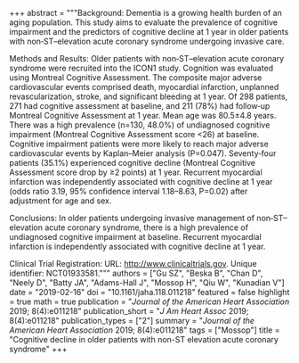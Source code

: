 +++
abstract = """Background: Dementia is a growing health burden of an aging population. This study aims to evaluate the prevalence of cognitive impairment and the predictors of cognitive decline at 1 year in older patients with non‐ST–elevation acute coronary syndrome undergoing invasive care.

Methods and Results: Older patients with non‐ST–elevation acute coronary syndrome were recruited into the ICON1 study. Cognition was evaluated using Montreal Cognitive Assessment. The composite major adverse cardiovascular events comprised death, myocardial infarction, unplanned revascularization, stroke, and significant bleeding at 1 year. Of 298 patients, 271 had cognitive assessment at baseline, and 211 (78%) had follow‐up Montreal Cognitive Assessment at 1 year. Mean age was 80.5±4.8 years. There was a high prevalence (n=130, 48.0%) of undiagnosed cognitive impairment (Montreal Cognitive Assessment score <26) at baseline. Cognitive impairment patients were more likely to reach major adverse cardiovascular events by Kaplan–Meier analysis (P=0.047). Seventy‐four patients (35.1%) experienced cognitive decline (Montreal Cognitive Assessment score drop by ≥2 points) at 1 year. Recurrent myocardial infarction was independently associated with cognitive decline at 1 year (odds ratio 3.19, 95% confidence interval 1.18–8.63, P=0.02) after adjustment for age and sex.

Conclusions: In older patients undergoing invasive management of non‐ST–elevation acute coronary syndrome, there is a high prevalence of undiagnosed cognitive impairment at baseline. Recurrent myocardial infarction is independently associated with cognitive decline at 1 year.

Clinical Trial Registration: URL: http://www.clinicaltrials.gov. Unique identifier: NCT01933581."""
authors = ["Gu SZ", "Beska B", "Chan D", "Neely D", "Batty JA", "Adams-Hall J", "Mossop H", "Qiu W", "Kunadian V"]
date = "2019-02-16"
doi = "10.1161/jaha.118.011218"
featured = false
highlight = true
math = true
publication = "*Journal of the American Heart Association* 2019; 8(4):e011218"
publication_short = "*J Am Heart Assoc* 2019; 8(4):e011218"
publication_types = ["2"]
summary = "*Journal of the American Heart Association* 2019; 8(4):e011218"
tags = ["Mossop"]
title = "Cognitive decline in older patients with non-ST elevation acute coronary syndrome"
+++
